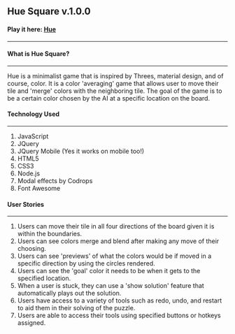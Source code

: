 ## Hue Square v.1.0.0

#### Play it here: [Hue](https://hue-the-game.herokuapp.com/)
----

#### What is Hue Square?
----
Hue is a minimalist game that is inspired by Threes, material design, and of course, color. It is a color 'averaging' game that allows user to move their tile and 'merge' colors with the neighboring tile. The goal of the game is to be a certain color chosen by the AI at a specific location on the board.

#### Technology Used
----
1. JavaScript
2. JQuery
3. JQuery Mobile (Yes it works on mobile too!)
4. HTML5
5. CSS3
6. Node.js
7. Modal effects by Codrops
8. Font Awesome

#### User Stories
----
1. Users can move their tile in all four directions of the board given it is within the boundaries.
2. Users can see colors merge and blend after making any move of their choosing.
3. Users can see 'previews' of what the colors would be if moved in a specific direction by using the circles rendered.
4. Users can see the 'goal' color it needs to be when it gets to the specified location.
5. When a user is stuck, they can use a 'show solution' feature that  automatically plays out the solution.
6. Users have access to a variety of tools such as redo, undo, and restart to aid them in their solving of the puzzle.
7. Users are able to access their tools using specified buttons or hotkeys assigned.
